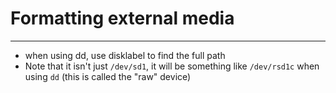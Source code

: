# Formatting external media
--------------------------
* when using dd, use disklabel <drive> to find the full path
* Note that it isn't just `/dev/sd1`, it will be something
    like `/dev/rsd1c` when using `dd` (this is called the "raw" device)
